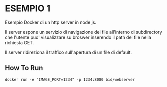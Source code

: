 # ESEMPIO 1

Esempio Docker di un http server in node js. 

Il server espone un servizio di navigazione dei file all'interno di subdirectory che l'utente puo' visualizzare su broswer inserendo il path del file nella richiesta GET.

Il server ridireziona il traffico sull'apertura di un file di default. 

## How To Run

` docker run -e "IMAGE_PORT=1234" -p 1234:8080 bid/webserver `


